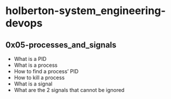 # holberton-system_engineering-devops

## 0x05-processes_and_signals

- What is a PID
- What is a process
- How to find a process’ PID
- How to kill a process
- What is a signal
- What are the 2 signals that cannot be ignored
